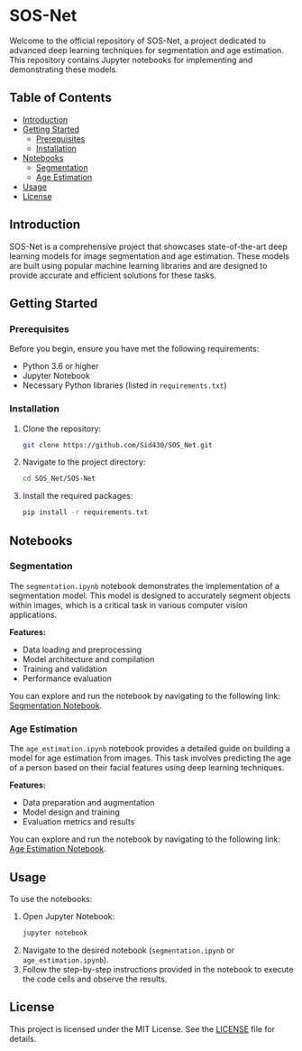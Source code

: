 # SOS-Net

Welcome to the official repository of SOS-Net, a project dedicated to advanced deep learning techniques for segmentation and age estimation. This repository contains Jupyter notebooks for implementing and demonstrating these models.

## Table of Contents

- [Introduction](#introduction)
- [Getting Started](#getting-started)
  - [Prerequisites](#prerequisites)
  - [Installation](#installation)
- [Notebooks](#notebooks)
  - [Segmentation](#segmentation)
  - [Age Estimation](#age-estimation)
- [Usage](#usage)
- [License](#license)

## Introduction

SOS-Net is a comprehensive project that showcases state-of-the-art deep learning models for image segmentation and age estimation. These models are built using popular machine learning libraries and are designed to provide accurate and efficient solutions for these tasks.

## Getting Started

### Prerequisites

Before you begin, ensure you have met the following requirements:
- Python 3.6 or higher
- Jupyter Notebook
- Necessary Python libraries (listed in `requirements.txt`)

### Installation

1. Clone the repository:
    ```bash
    git clone https://github.com/Sid430/SOS_Net.git
    ```
2. Navigate to the project directory:
    ```bash
    cd SOS_Net/SOS-Net
    ```
3. Install the required packages:
    ```bash
    pip install -r requirements.txt
    ```

## Notebooks

### Segmentation

The `segmentation.ipynb` notebook demonstrates the implementation of a segmentation model. This model is designed to accurately segment objects within images, which is a critical task in various computer vision applications.

**Features:**
- Data loading and preprocessing
- Model architecture and compilation
- Training and validation
- Performance evaluation

You can explore and run the notebook by navigating to the following link: [Segmentation Notebook](https://github.com/Sid430/SOS_Net/blob/main/SOS-Net/segmentation.ipynb).

### Age Estimation

The `age_estimation.ipynb` notebook provides a detailed guide on building a model for age estimation from images. This task involves predicting the age of a person based on their facial features using deep learning techniques.

**Features:**
- Data preparation and augmentation
- Model design and training
- Evaluation metrics and results

You can explore and run the notebook by navigating to the following link: [Age Estimation Notebook](https://github.com/Sid430/SOS_Net/blob/main/SOS-Net/age_estimation.ipynb).

## Usage

To use the notebooks:
1. Open Jupyter Notebook:
    ```bash
    jupyter notebook
    ```
2. Navigate to the desired notebook (`segmentation.ipynb` or `age_estimation.ipynb`).
3. Follow the step-by-step instructions provided in the notebook to execute the code cells and observe the results.

## License

This project is licensed under the MIT License. See the [LICENSE](LICENSE) file for details.
